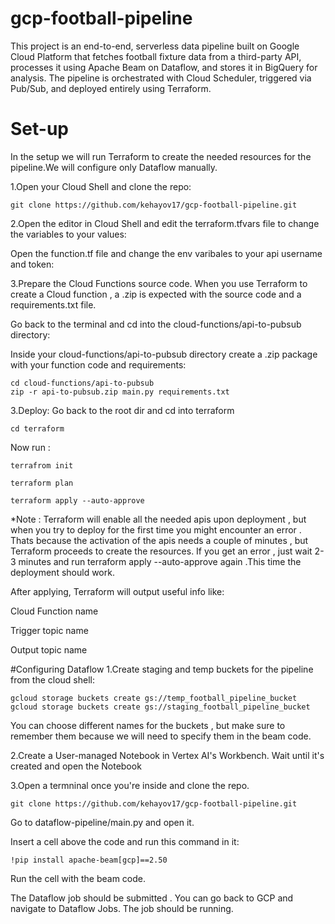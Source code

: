 # gcp-football-pipeline
This project is an end-to-end, serverless data pipeline built on Google Cloud Platform that fetches football fixture data from a third-party API, processes it using Apache Beam on Dataflow, and stores it in BigQuery for analysis.  The pipeline is orchestrated with Cloud Scheduler, triggered via Pub/Sub, and deployed entirely using Terraform.
# Set-up
In the setup we will run Terraform to create the needed resources for the pipeline.We will configure only Dataflow manually.

1.Open your Cloud Shell and clone the repo:
```
git clone https://github.com/kehayov17/gcp-football-pipeline.git
```

2.Open the editor in Cloud Shell and edit the terraform.tfvars file to change the variables to your values:



Open the function.tf file and change the env varibales to your api username and token:






3.Prepare the Cloud Functions source code.
When you use Terraform to create a Cloud function , a .zip is expected with the source code and a requirements.txt file.

Go back to the terminal and cd into the cloud-functions/api-to-pubsub directory:

Inside your cloud-functions/api-to-pubsub directory create a .zip package with your function code and requirements:
```
cd cloud-functions/api-to-pubsub
zip -r api-to-pubsub.zip main.py requirements.txt
```

3.Deploy:
Go back to the root dir and cd into terraform
```
cd terraform
```
Now run :
```
terrafrom init
```
```
terraform plan
```
```
terraform apply --auto-approve
```

*Note : Terraform will enable all the needed apis upon deployment , but when you try to deploy for the first time you might encounter an error . Thats because the activation of the apis needs a couple of minutes , but Terraform proceeds to create the resources. If you get an error , just wait 2-3 minutes and run terraform apply --auto-approve again .This time the deployment should work.

After applying, Terraform will output useful info like:

Cloud Function name

Trigger topic name

Output topic name

#Configuring Dataflow
1.Create staging and temp buckets for the pipeline from the cloud shell:
```
gcloud storage buckets create gs://temp_football_pipeline_bucket
gcloud storage buckets create gs://staging_football_pipeline_bucket
```
You can choose different names for the buckets , but make sure to remember them because we will need to specify them in the beam code.

2.Create a User-managed Notebook in Vertex AI's Workbench.
Wait until it's created and open the Notebook



3.Open a termninal once you're inside and clone the repo.
```
git clone https://github.com/kehayov17/gcp-football-pipeline.git
```
Go to dataflow-pipeline/main.py and open it.

Insert a cell above the code and run this command in it:
```
!pip install apache-beam[gcp]==2.50
```

Run the cell with the beam code.

The Dataflow job should be submitted . You can go back to GCP and navigate to Dataflow Jobs. The job should be running.
